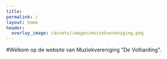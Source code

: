 ```yaml
---
title:
permalink: /
layout: home
header:
  overlay_image: /assets/images/muziekvereniging.png
---
```

#Welkom op de website van Muziekvereniging "De Volharding".